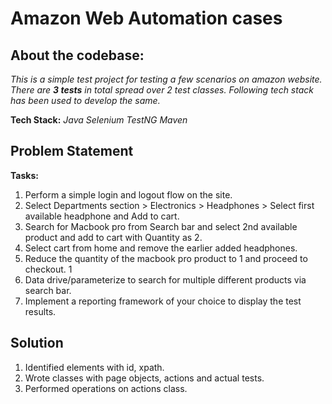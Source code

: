# Amazon Web Automation cases

About the codebase:
---------------------------------
*This is a simple test project for testing a few scenarios on amazon website. There are **3 tests** in total spread over 2 test classes. Following tech stack has been used to develop the same.*

**Tech Stack:** *Java*  *Selenium* *TestNG*  *Maven*

Problem Statement
----------------------------------
**Tasks:**

1. Perform a simple login and logout flow on the site.
2. Select Departments section > Electronics > Headphones > Select first available headphone and Add
to cart.
3. Search for Macbook pro from Search bar and select 2nd available product and add to cart with
Quantity as 2.
4. Select cart from home and remove the earlier added headphones.
5. Reduce the quantity of the macbook pro product to 1 and proceed to checkout.
    1
 6. Data drive/parameterize to search for multiple different products via search bar.
7. Implement a reporting framework of your choice to display the test results.

Solution
---------------------------------

1. Identified elements with id, xpath.
2. Wrote classes with page objects, actions and actual tests.
3. Performed operations on actions class.
